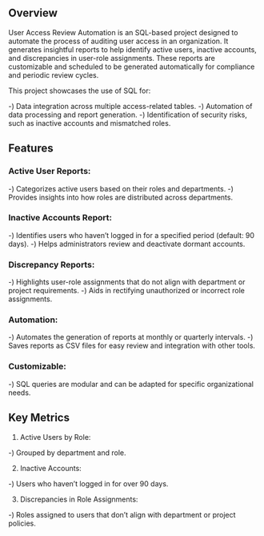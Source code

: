 ## Overview
User Access Review Automation is an SQL-based project designed to automate the process of auditing user access in an organization. It generates insightful reports to help identify active users, inactive accounts, and discrepancies in user-role assignments. These reports are customizable and scheduled to be generated automatically for compliance and periodic review cycles.

This project showcases the use of SQL for:

-) Data integration across multiple access-related tables.
-) Automation of data processing and report generation.
-) Identification of security risks, such as inactive accounts and mismatched roles.

## Features
### Active User Reports:

-) Categorizes active users based on their roles and departments.
-) Provides insights into how roles are distributed across departments.
### Inactive Accounts Report:

-) Identifies users who haven’t logged in for a specified period (default: 90 days).
-) Helps administrators review and deactivate dormant accounts.
### Discrepancy Reports:

-) Highlights user-role assignments that do not align with department or project requirements.
-) Aids in rectifying unauthorized or incorrect role assignments.
### Automation:

-) Automates the generation of reports at monthly or quarterly intervals.
-) Saves reports as CSV files for easy review and integration with other tools.
### Customizable:

-) SQL queries are modular and can be adapted for specific organizational needs.

## Key Metrics
1) Active Users by Role:

-) Grouped by department and role. 

2) Inactive Accounts:

-) Users who haven’t logged in for over 90 days.

3) Discrepancies in Role Assignments:

-) Roles assigned to users that don’t align with department or project policies.
